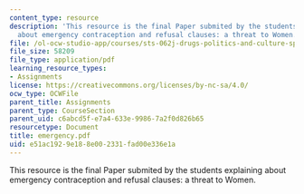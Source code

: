 ```yaml
---
content_type: resource
description: 'This resource is the final Paper submited by the students explaining
  about emergency contraception and refusal clauses: a threat to Women.'
file: /ol-ocw-studio-app/courses/sts-062j-drugs-politics-and-culture-spring-2006/e51ac1929e188e002331fad00e336e1a_emergency.pdf
file_size: 58209
file_type: application/pdf
learning_resource_types:
- Assignments
license: https://creativecommons.org/licenses/by-nc-sa/4.0/
ocw_type: OCWFile
parent_title: Assignments
parent_type: CourseSection
parent_uid: c6abcd5f-e7a4-633e-9986-7a2f0d826b65
resourcetype: Document
title: emergency.pdf
uid: e51ac192-9e18-8e00-2331-fad00e336e1a
---
```

This resource is the final Paper submited by the students explaining about emergency contraception and refusal clauses: a threat to Women.